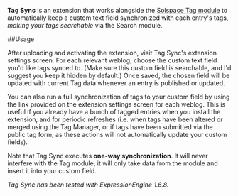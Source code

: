 **Tag Sync** is an extension that works alongside the [Solspace Tag module](http://www.solspace.com/software/detail/tag/) to automatically keep a custom text field synchronized with each entry's tags, *making your tags searchable* via the Search module.

##Usage

After uploading and activating the extension, visit Tag Sync's extension settings screen. For each relevant weblog, choose the custom text field you'd like tags synced to. (Make sure this custom field is searchable, and I'd suggest you keep it hidden by default.) Once saved, the chosen field will be updated with current Tag data whenever an entry is published or updated.

You can also run a full synchronization of tags to your custom field by using the link provided on the extension settings screen for each weblog.  This is useful if you already have a bunch of tagged entries when you install the extension, and for periodic refreshes (i.e. when tags have been altered or merged using the Tag Manager, or if tags have been submitted via the public tag form, as these actions will not automatically update your custom fields).

Note that Tag Sync executes **one-way synchronization**. It will never interfere with the Tag module; it will only take data from the module and insert it into your custom field.

*Tag Sync has been tested with ExpressionEngine 1.6.8.*